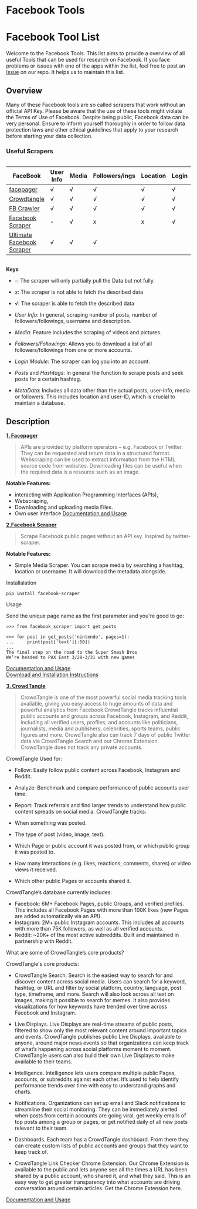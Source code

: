# Facebook Tools

# Facebook Tool List


Welcome to the Facebook Tools. 
This list aims to provide a overview of all useful Tools that can be used for research on Facebook. If you face problems or issues with one of the apps within the list, feel free to post an [Issue](https://github.com/Leibniz-HBI/Social-Media-Observatory/issues) on our repo. It helps us to maintain this list. 

## Overview

Many of these Facebook tools are so called scrapers that work without an official API Key. Please be aware that the use of these tools might violate the Terms of Use of Facebook. Despite being public, Facebook data can be very personal. Ensure to inform yourself thoroughly in order to follow data protection laws and other ethical guidelines that apply to your research before starting your data collection.

### Useful Scrapers

<!--- ![Overview](/image/facebook.png) -->

<div style="overflow-x: scroll" markdown="1">

| FaceBook                                                                              | User Info | Media | Followers/ings | Location | Login | Posts | Hashtags | Metadata | Shares | API Based |
| ------------------------------------------------------------------------------------- | --------- | ----- | -------------- | -------- | ----- | ----- | -------- | -------- | ------ | --------- |
| [facepager](https://github.com/strohne/Facepager/)                                    | √         | √     | √              | √        | √     | √     | √        | √        | √      | √         |
| [Crowdtangle](https://www.crowdtangle.com/)                                            | √         | √     | √              | √        | √     | √     | √        | √        | √      |           |
| [FB Crawler](https://github.com/Charleswyt/crawler)                                   | √         | √     | √              | √        | √     | √     | √        | √        | √      | x         |
| [Facebook Scraper](https://github.com/kevinzg/facebook-scraper)                       | \-        | √     | x              | x        | √     | √     | x        | x        | \-     | x         |
| [Ultimate Facebook Scraper](https://github.com/harismuneer/Ultimate-Facebook-Scraper) | √         | √     | √              |          |       |       |          |          | x      | x         |

</div>

**Keys**

* _-_: The scraper will only partially pull the Data but not fully.<br>
* _x_: The scraper is not able to fetch the described data <br>
* _√_: The scraper is able to fetch the described data

* _User Info_: In general, scraping number of posts, number of followers/followings, username and description. 
* _Media_: Feature includes the scraping of videos and pictures. 
* _Followers/Followings_: Allows you to download a list of all followers/followings from one or more accounts. 
* _Login Module_: The scraper can log you into an account. 
* _Posts_ and _Hashtags_: In general the function to scrape posts and seek posts for a certain hashtag. 
* _MetaData_: Includes all data other than the actual posts, user-info, media or followers. This includes location and user-ID, which is crucial to maintain a database.

## Description
[**1. Facepager**](https://github.com/strohne/Facepager/wiki)

> APIs are provided by platform operators – e.g. Facebook or Twitter. They can be requested and return data in a structured format. Webscraping can be used to extract information from the HTML source code from websites. Downloading files can be useful when the required data is a resource such as an image.

**Notable Features:**

* interacting with Application Programming Interfaces (APIs),
* Webscraping,
* Downloading and uploading media Files.
* Own user interface
[Documentation and Usage](https://www.youtube.com/channel/UCiIbKv5b5rz-6LPTLQgVGug)

[**2.Facebook Scraper**](https://pypi.org/project/facebook-scraper/)

> Scrape Facebook public pages without an API key. Inspired by twitter-scraper.

**Notable Features:**
* Simple Media Scraper. You can scrape media by searching a hashtag, location or username. It will download the metadata alongside. 

Installalation
```
pip install facebook-scraper

```

Usage

Send the unique page name as the first parameter and you're good to go:
```
>>> from facebook_scraper import get_posts

>>> for post in get_posts('nintendo', pages=1):
...     print(post['text'][:50])
...
The final step on the road to the Super Smash Bros
We’re headed to PAX East 3/28-3/31 with new games

```

[Documentation and Usage](https://github.com/kevinzg/facebook-scraper)<br>
[Download and Installation Instructions](https://github.com/kevinzg/facebook-scraper)

[**3. CrowdTangle**](https://www.crowdtangle.com/features)

> CrowdTangle is one of the most powerful social media tracking tools available, giving you easy access to huge amounts of data and powerful analytics from Facebook.CrowdTangle tracks influential public accounts and groups across Facebook, Instagram, and Reddit, including all verified users, profiles, and accounts like politicians, journalists, media and publishers, celebrities, sports teams, public figures and more. CrowdTangle also can track 7 days of public Twitter data via CrowdTangle Search and our Chrome Extension. CrowdTangle does not track any private accounts.


CrowdTangle Used for:

* Follow: Easily follow public content across Facebook, Instagram and Reddit.
* Analyze: Benchmark and compare performance of public accounts over time.
* Report: Track referrals and find larger trends to understand how public content spreads on social media.
 CrowdTangle tracks:

* When something was posted.
* The type of post (video, image, text).
* Which Page or public account it was posted from, or which public group it was posted to. 
* How many interactions (e.g. likes, reactions, comments, shares) or video views it received.
* Which other public Pages or accounts shared it.  

CrowdTangle’s database currently includes:

* Facebook: 6M+ Facebook Pages, public Groups, and verified profiles. This includes all Facebook Pages with more than 100K likes (new Pages are added automatically via an API).  
* Instagram: 2M+ public Instagram accounts. This includes all accounts with more than 75K followers, as well as all verified accounts.
* Reddit: ~20K+ of the most active subreddits. Built and maintained in partnership with Reddit.

What are some of CrowdTangle’s core products?

CrowdTangle's core products:

* CrowdTangle Search. Search is the easiest way to search for and discover content across social media. Users can search for a keyword, hashtag, or URL and filter by social platform, country, language, post type, timeframe, and more. Search will also look across all text on images, making it possible to search for memes. It also provides visualizations for how keywords have trended over time across Facebook and Instagram.

* Live Displays. Live Displays are real-time streams of public posts, filtered to show only the most relevant content around important topics and events. CrowdTangle publishes public Live Displays, available to anyone, around major news events so that organizations can keep track of what’s happening across social platforms moment to moment. CrowdTangle users can also build their own Live Displays to make available to their teams.

* Intelligence. Intelligence lets users compare multiple public Pages, accounts, or subreddits against each other. It’s used to help identify performance trends over time with easy to understand graphs and charts. 

* Notifications. Organizations can set up email and Slack notifications to streamline their social monitoring. They can be immediately alerted when posts from certain accounts are going viral, get weekly emails of top posts among a group or pages, or get notified daily of all new posts relevant to their team.  

* Dashboards. Each team has a CrowdTangle dashboard. From there they can create custom lists of public accounts and groups that they want to keep track of. 

* CrowdTangle Link Checker Chrome Extension. Our Chrome Extension is available to the public and lets anyone see all the times a URL has been shared by a public account, who shared it, and what they said. This is an easy way to get greater transparency into what accounts are driving conversation around certain articles. Get the Chrome Extension here. 

[Documentation and Usage](https://www.crowdtangle.com/resources)




